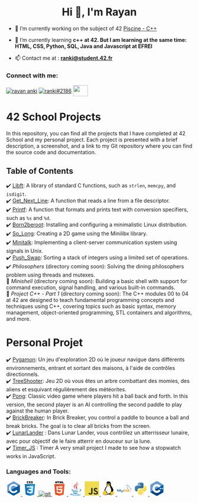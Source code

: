 <h1 align="center">Hi 👋, I'm Rayan</h1>

- 🔭 I’m currently working on the subject of 42 [Piscine - C++](https://github.com/Binary-Hackers/42_Subjects/tree/master/01_Piscines/CPP)

- 🌱 I’m currently learning **c++ at 42. But I am learning at the same time: HTML, CSS, Python, SQL, Java and Javascript at EFREI** 

- 📫 Contact me at : **ranki@student.42.fr**

<h3 align="left">Connect with me:</h3>
<p align="left">
<a href="https://linkedin.com/in/rayan anki" target="blank"><img align="center" src="https://raw.githubusercontent.com/rahuldkjain/github-profile-readme-generator/master/src/images/icons/Social/linked-in-alt.svg" alt="rayan anki" height="30" width="40" /></a>
<a href="https://discord.gg/ranki#2186" target="blank"><img align="center" src="https://raw.githubusercontent.com/rahuldkjain/github-profile-readme-generator/master/src/images/icons/Social/discord.svg" alt="ranki#2186" height="30" width="40" /></a>
 <a href="https://leetcode.com/raanki/" target="blank"><img align="center" src="https://github.com/rahuldkjain/github-profile-readme-generator/blob/master/src/images/icons/Social/leet-code.svg" height="30" width="40" /></a>
</p>

# 42 School Projects

In this repository, you can find all the projects that I have completed at 42 School and my personal project. Each project is presented with a brief description, a screenshot, and a link to my Git repository where you can find the source code and documentation.

## Table of Contents

✔️ [Libft](https://github.com/raanki/libft#readme): A library of standard C functions, such as `strlen`, `memcpy`, and `isdigit`.<br>
✔️ [Get_Next_Line](https://github.com/raanki/get_next_line#readme): A function that reads a line from a file descriptor.<br>
✔️ [Printf](https://github.com/raanki/ft_printf#readme): A function that formats and prints text with conversion specifiers, such as `%s` and `%d`.<br>
✔️ [Born2beroot](https://github.com/raanki/born2beroot#readme): Installing and configuring a minimalistic Linux distribution.<br>
✔️ [So_Long](https://github.com/raanki/so_long#readme): Creating a 2D game using the Minilibx library.<br>
✔️ [Minitalk](https://github.com/raanki/minitalk#readme): Implementing a client-server communication system using signals in Unix.<br>
✔️ [Push_Swap](https://github.com/raanki/push_swap#readme): Sorting a stack of integers using a limited set of operations.<br>
✔️ *Philosophers* (directory coming soon): Solving the dining philosophers problem using threads and mutexes.<br>
🚧 *Minishell* (directory coming soon): Building a basic shell with support for command execution, signal handling, and various built-in commands.<br>
🚧 *Project C++ - Part 1* (directory coming soon): The C++ modules 00 to 04 at 42 are designed to teach fundamental programming concepts and techniques using C++, covering topics such as basic syntax, memory management, object-oriented programming, STL containers and algorithms, and more.<br>

# Personal Projet 

✔️ [Pygamon](https://github.com/raanki/Pygamon#readme): Un jeu d'exploration 2D où le joueur navigue dans différents environnements, entrant et sortant des maisons, à l'aide de contrôles directionnels.<br>
✔️ [TreeShooter](https://github.com/raanki/TreeShooter#readme): Jeu 2D où vous êtes un arbre combattant des momies, des aliens et esquivant régulièrement des météorites.<br>
✔️ [Pong](https://github.com/raanki/Pong/blob/main/README.md): Classic video game where players hit a ball back and forth. In this version, the second player is an AI controlling the second paddle to play against the human player.<br>
✔️ [BrickBreaker](https://github.com/raanki/Brick_Breaker): In Brick Breaker, you control a paddle to bounce a ball and break bricks. The goal is to clear all bricks from the screen.<br>
✔️ [LunarLander](https://github.com/raanki/Lunar_Lander/blob/main/README.md) : Dans Lunar Lander, vous contrôlez un atterrisseur lunaire, avec pour objectif de le faire atterrir en douceur sur la lune.<br>
✔️ [Timer_JS](https://github.com/raanki/Timer) : Timer A very small project I made to see how a stopwatch works in JavaScript.<br>

<p align="left">
</p>

<h3 align="left">Languages and Tools:</h3>
<p align="left"> <a href="https://www.cprogramming.com/" target="_blank" rel="noreferrer"> <img src="https://raw.githubusercontent.com/devicons/devicon/master/icons/c/c-original.svg" alt="c" width="40" height="40"/> </a> <a href="https://www.w3schools.com/css/" target="_blank" rel="noreferrer"> <img src="https://raw.githubusercontent.com/devicons/devicon/master/icons/css3/css3-original-wordmark.svg" alt="css3" width="40" height="40"/> </a> <a href="https://git-scm.com/" target="_blank" rel="noreferrer"> <img src="https://www.vectorlogo.zone/logos/git-scm/git-scm-icon.svg" alt="git" width="40" height="40"/> </a> <a href="https://www.w3.org/html/" target="_blank" rel="noreferrer"> <img src="https://raw.githubusercontent.com/devicons/devicon/master/icons/html5/html5-original-wordmark.svg" alt="html5" width="40" height="40"/> </a> <a href="https://www.java.com" target="_blank" rel="noreferrer"> <img src="https://raw.githubusercontent.com/devicons/devicon/master/icons/java/java-original.svg" alt="java" width="40" height="40"/> </a> <a href="https://developer.mozilla.org/en-US/docs/Web/JavaScript" target="_blank" rel="noreferrer"> <img src="https://raw.githubusercontent.com/devicons/devicon/master/icons/javascript/javascript-original.svg" alt="javascript" width="40" height="40"/> </a> <a href="https://www.linux.org/" target="_blank" rel="noreferrer"> <img src="https://raw.githubusercontent.com/devicons/devicon/master/icons/linux/linux-original.svg" alt="linux" width="40" height="40"/> </a> <a href="https://www.mysql.com/" target="_blank" rel="noreferrer"> <img src="https://raw.githubusercontent.com/devicons/devicon/master/icons/mysql/mysql-original-wordmark.svg" alt="mysql" width="40" height="40"/> </a> <a href="https://www.python.org" target="_blank" rel="noreferrer"> <img src="https://raw.githubusercontent.com/devicons/devicon/master/icons/python/python-original.svg" alt="python" width="40" height="40"/> </a> <a href="https://www.w3schools.com/cpp/" target="_blank" rel="noreferrer"> <img src="https://raw.githubusercontent.com/devicons/devicon/master/icons/cplusplus/cplusplus-original.svg" alt="cplusplus" width="40" height="40"/> </a> </p>


